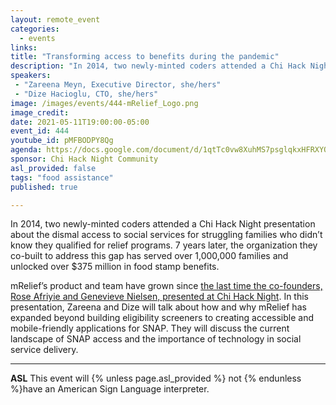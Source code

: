 ```yaml
---
layout: remote_event
categories:
  - events
links: 
title: "Transforming access to benefits during the pandemic"
description: "In 2014, two newly-minted coders attended a Chi Hack Night presentation about the dismal access to social services for struggling families who didn’t know they qualified for relief programs. 7 years later, the organization they co-built to address this gap has served over 1,000,000 families and unlocked over $375 million in food stamp benefits. In this presentation, Zareena and Dize will talk about how and why mRelief has expanded beyond building eligibility screeners to creating accessible and mobile-friendly applications for SNAP. "
speakers:
 - "Zareena Meyn, Executive Director, she/hers"
 - "Dize Hacioglu, CTO, she/hers"
image: /images/events/444-mRelief_Logo.png
image_credit:
date: 2021-05-11T19:00:00-05:00
event_id: 444
youtube_id: pMFBODPY8Qg
agenda: https://docs.google.com/document/d/1qtTc0vw8XuhMS7psglqkxHFRXYQtUk3bzbLKXQcat1s/edit?usp=sharing
sponsor: Chi Hack Night Community
asl_provided: false
tags: "food assistance"
published: true

---
```


In 2014, two newly-minted coders attended a Chi Hack Night presentation about the dismal access to social services for struggling families who didn’t know they qualified for relief programs. 7 years later, the organization they co-built to address this gap has served over 1,000,000 families and unlocked over $375 million in food stamp benefits.

mRelief’s product and team have grown since [the last time the co-founders, Rose Afriyie and Genevieve Nielsen, presented at Chi Hack Night](https://chihacknight.org/events/2015/08/11/the-chicago-early-learning-finder.html). In this presentation, Zareena and Dize will talk about how and why mRelief has expanded beyond building eligibility screeners to creating accessible and mobile-friendly applications for SNAP. They will discuss the current landscape of SNAP access and the importance of technology in social service delivery.

---

**ASL** This event will {% unless page.asl_provided %} not {% endunless %}have an American Sign Language interpreter.
